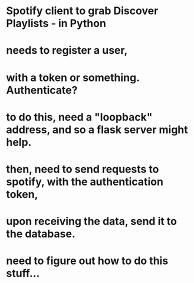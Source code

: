 # Spotify client to grab Discover Playlists - in Python

# needs to register a user,
# with a token or something. Authenticate?

# to do this, need a "loopback" address, and so a flask server might help.

# then, need to send requests to spotify, with the authentication token,
# upon receiving the data, send it to the database.

# need to figure out how to do this stuff...
